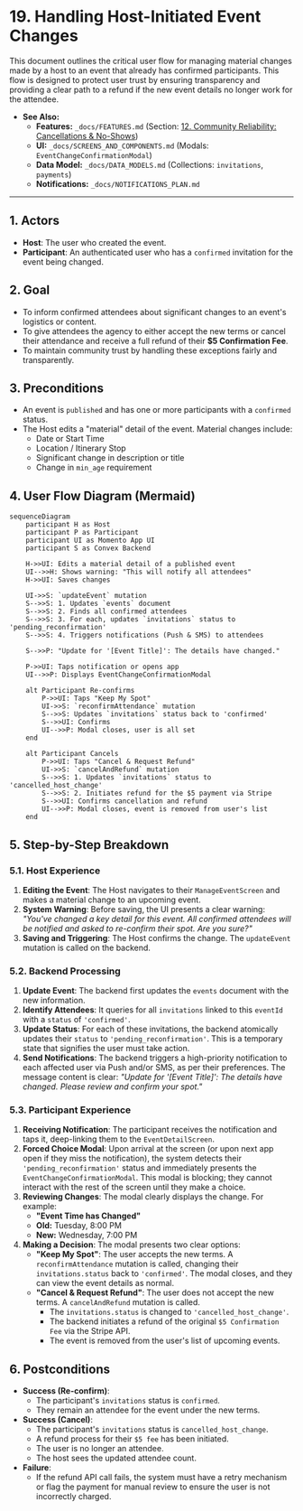 # 19. Handling Host-Initiated Event Changes

This document outlines the critical user flow for managing material changes made by a host to an event that already has confirmed participants. This flow is designed to protect user trust by ensuring transparency and providing a clear path to a refund if the new event details no longer work for the attendee.

- **See Also:**
  - **Features:** `_docs/FEATURES.md` (Section: [12. Community Reliability: Cancellations & No-Shows](#community-reliability-cancellations--no-shows))
  - **UI:** `_docs/SCREENS_AND_COMPONENTS.md` (Modals: `EventChangeConfirmationModal`)
  - **Data Model:** `_docs/DATA_MODELS.md` (Collections: `invitations`, `payments`)
  - **Notifications:** `_docs/NOTIFICATIONS_PLAN.md`

---

## 1. Actors

- **Host**: The user who created the event.
- **Participant**: An authenticated user who has a `confirmed` invitation for the event being changed.

## 2. Goal

- To inform confirmed attendees about significant changes to an event's logistics or content.
- To give attendees the agency to either accept the new terms or cancel their attendance and receive a full refund of their **$5 Confirmation Fee**.
- To maintain community trust by handling these exceptions fairly and transparently.

## 3. Preconditions

- An event is `published` and has one or more participants with a `confirmed` status.
- The Host edits a "material" detail of the event. Material changes include:
  - Date or Start Time
  - Location / Itinerary Stop
  - Significant change in description or title
  - Change in `min_age` requirement

## 4. User Flow Diagram (Mermaid)

```mermaid
sequenceDiagram
    participant H as Host
    participant P as Participant
    participant UI as Momento App UI
    participant S as Convex Backend

    H->>UI: Edits a material detail of a published event
    UI-->>H: Shows warning: "This will notify all attendees"
    H->>UI: Saves changes

    UI->>S: `updateEvent` mutation
    S-->>S: 1. Updates `events` document
    S-->>S: 2. Finds all confirmed attendees
    S-->>S: 3. For each, updates `invitations` status to 'pending_reconfirmation'
    S-->>S: 4. Triggers notifications (Push & SMS) to attendees

    S-->>P: "Update for '[Event Title]': The details have changed."

    P->>UI: Taps notification or opens app
    UI-->>P: Displays EventChangeConfirmationModal

    alt Participant Re-confirms
        P->>UI: Taps "Keep My Spot"
        UI->>S: `reconfirmAttendance` mutation
        S-->>S: Updates `invitations` status back to 'confirmed'
        S-->>UI: Confirms
        UI-->>P: Modal closes, user is all set
    end

    alt Participant Cancels
        P->>UI: Taps "Cancel & Request Refund"
        UI->>S: `cancelAndRefund` mutation
        S-->>S: 1. Updates `invitations` status to 'cancelled_host_change'
        S-->>S: 2. Initiates refund for the $5 payment via Stripe
        S-->>UI: Confirms cancellation and refund
        UI-->>P: Modal closes, event is removed from user's list
    end
```

## 5. Step-by-Step Breakdown

### 5.1. Host Experience

1.  **Editing the Event**: The Host navigates to their `ManageEventScreen` and makes a material change to an upcoming event.
2.  **System Warning**: Before saving, the UI presents a clear warning: _"You've changed a key detail for this event. All confirmed attendees will be notified and asked to re-confirm their spot. Are you sure?"_
3.  **Saving and Triggering**: The Host confirms the change. The `updateEvent` mutation is called on the backend.

### 5.2. Backend Processing

1.  **Update Event**: The backend first updates the `events` document with the new information.
2.  **Identify Attendees**: It queries for all `invitations` linked to this `eventId` with a `status` of `'confirmed'`.
3.  **Update Status**: For each of these invitations, the backend atomically updates their `status` to `'pending_reconfirmation'`. This is a temporary state that signifies the user must take action.
4.  **Send Notifications**: The backend triggers a high-priority notification to each affected user via Push and/or SMS, as per their preferences. The message content is clear: _"Update for '[Event Title]': The details have changed. Please review and confirm your spot."_

### 5.3. Participant Experience

1.  **Receiving Notification**: The participant receives the notification and taps it, deep-linking them to the `EventDetailScreen`.
2.  **Forced Choice Modal**: Upon arrival at the screen (or upon next app open if they miss the notification), the system detects their `'pending_reconfirmation'` status and immediately presents the `EventChangeConfirmationModal`. This modal is blocking; they cannot interact with the rest of the screen until they make a choice.
3.  **Reviewing Changes**: The modal clearly displays the change. For example:
    - **"Event Time has Changed"**
    - **Old:** Tuesday, 8:00 PM
    - **New:** Wednesday, 7:00 PM
4.  **Making a Decision**: The modal presents two clear options:
    - **"Keep My Spot"**: The user accepts the new terms. A `reconfirmAttendance` mutation is called, changing their `invitations.status` back to `'confirmed'`. The modal closes, and they can view the event details as normal.
    - **"Cancel & Request Refund"**: The user does not accept the new terms. A `cancelAndRefund` mutation is called.
      - The `invitations.status` is changed to `'cancelled_host_change'`.
      - The backend initiates a refund of the original `$5 Confirmation Fee` via the Stripe API.
      - The event is removed from the user's list of upcoming events.

## 6. Postconditions

- **Success (Re-confirm)**:
  - The participant's `invitations` status is `confirmed`.
  - They remain an attendee for the event under the new terms.
- **Success (Cancel)**:
  - The participant's `invitations` status is `cancelled_host_change`.
  - A refund process for their `$5 fee` has been initiated.
  - The user is no longer an attendee.
  - The host sees the updated attendee count.
- **Failure**:
  - If the refund API call fails, the system must have a retry mechanism or flag the payment for manual review to ensure the user is not incorrectly charged.
